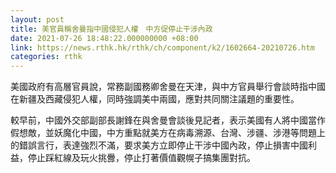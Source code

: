 ```yaml
---
layout: post
title: 美官員稱舍曼指中國侵犯人權　中方促停止干涉內政
date: 2021-07-26 18:48:22.000000000 +08:00
link: https://news.rthk.hk/rthk/ch/component/k2/1602664-20210726.htm
categories: rthk
---
```


美國政府有高層官員說，常務副國務卿舍曼在天津，與中方官員舉行會談時指中國在新疆及西藏侵犯人權，同時強調美中兩國，應對共同關注議題的重要性。

較早前，中國外交部副部長謝鋒在與舍曼會談後見記者，表示美國有人將中國當作假想敵，並妖魔化中國，中方重點就美方在病毒溯源、台灣、涉疆、涉港等問題上的錯誤言行，表達強烈不滿，要求美方立即停止干涉中國內政，停止損害中國利益，停止踩紅線及玩火挑釁，停止打著價值觀幌子搞集團對抗。
